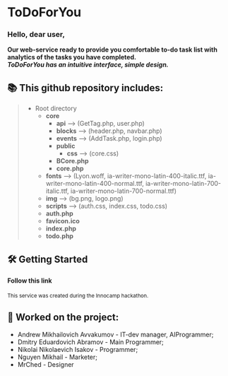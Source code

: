 # ToDoForYou
### Hello, dear user,   

**Our web-service ready to provide you comfortable to-do task list with analytics of the tasks you have completed.  
_ToDoForYou has an intuitive interface, simple design._**

## 📚 This github repository includes:

>- Root directory
>   - __core__
>     - __api__
>       --> (GetTag.php, user.php)
>     - __blocks__
>       --> (header.php, navbar.php)
>     - __events__
>       --> (AddTask.php, login.php)
>     - __public__
>       - __css__ --> (core.css)
>     - __BCore.php__
>     - __core.php__
>   - __fonts__ --> (Lyon.woff, ia-writer-mono-latin-400-italic.ttf, ia-writer-mono-latin-400-normal.ttf, ia-writer-mono-latin-700-italic.ttf, ia-writer-mono-latin-700-normal.ttf)
>   - __img__ --> (bg.png, logo.png)
>   - __scripts__ --> (auth.css, index.css, todo.css)
>   - __auth.php__
>   - __favicon.ico__
>   - __index.php__
>   - __todo.php__

## 🛠️ Getting Started
#### Follow this link 


<sub> This service was created during the Innocamp hackathon.</sub>

## 👥 Worked on the project:
- Andrew Mikhailovich Avvakumov - IT-dev manager, AIProgrammer;  
- Dmitry Eduardovich Abramov - Main Programmer;  
- Nikolai Nikolaevich Isakov - Programmer;  
- Nguyen Mikhail - Marketer;  
- MrChed - Designer
